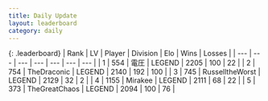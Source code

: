 ```yaml
---
title: Daily Update
layout: leaderboard
category: daily
---
```


{: .leaderboard}
| Rank | LV | Player | Division | Elo | Wins | Losses |
| --- | --- | --- | --- | --- | --- | --- |
| <span data-change="0">1</span> | 554 | <span title="ID: 407707">電圧</span> | LEGEND | <span data-change="0">2205</span> | <span data-change="0">100</span> | <span data-change="0">22</span> |
| <span data-change="1">2</span> | 754 | <span title="ID: 544310">TheDraconic</span> | LEGEND | <span data-change="39">2140</span> | <span data-change="21">192</span> | <span data-change="5">100</span> |
| <span data-change="-1">3</span> | 745 | <span title="ID: 388751">RusselltheWorst</span> | LEGEND | <span data-change="0">2129</span> | <span data-change="0">32</span> | <span data-change="0">2</span> |
| <span data-change="1">4</span> | 1155 | <span title="ID: 416373">Mirakee</span> | LEGEND | <span data-change="26">2111</span> | <span data-change="7">68</span> | <span data-change="1">22</span> |
| <span data-change="1">5</span> | 373 | <span title="ID: 154728">TheGreatChaos</span> | LEGEND | <span data-change="11">2094</span> | <span data-change="1">100</span> | <span data-change="0">76</span> |